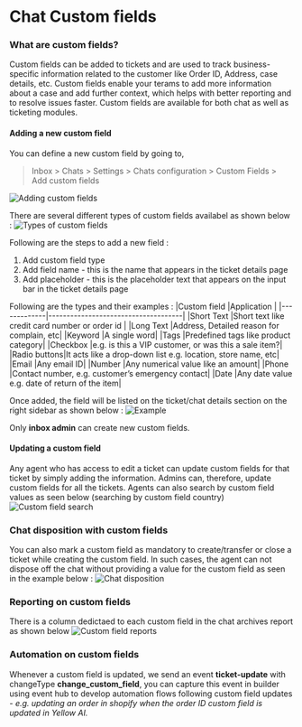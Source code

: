 # Chat Custom fields


### What are custom fields?

Custom fields can be added to tickets and are used to track business-specific information related to the customer like Order ID, Address, case details, etc. Custom fields enable your terams to add more information about a case and add further context, which helps with better reporting and to resolve issues faster. Custom fields are available for both chat as well as ticketing modules.

#### Adding a new custom field

You can define a new custom field by going to,
>Inbox > Chats > Settings > Chats configuration > Custom Fields > Add custom fields

![Adding custom fields](https://cdn.yellowmessenger.com/iMY5utFBNX5I1635071973851.png)

There are several different types of custom fields availabel as shown below :
![Types of custom fields](https://cdn.yellowmessenger.com/WWLml6pNIMQz1635072064837.png)

Following are the steps to add a new field :

1. Add custom field type
2. Add field name - this is the name that appears in the ticket details page
3. Add placeholder - this is the placeholder text that appears on the input bar in the ticket details page

Following are the types and their examples :
|Custom field |Application                          |
|-------------|-------------------------------------|
|Short Text   |Short text like credit card number or order id   |
|Long Text    |Address, Detailed reason for complain, etc|
|Keyword      |A single word|
|Tags         |Predefined tags like product category|
|Checkbox     |e.g. is this a VIP customer, or was this a sale item?|
|Radio buttons|It acts like a drop-down list e.g. location, store name, etc|
|Email        |Any email ID|
|Number       |Any numerical value like an amount|
|Phone        |Contact number, e.g. customer’s emergency contact|
|Date         |Any date value e.g. date of return of the item|

  
Once added, the field will be listed on the ticket/chat details section on the right sidebar as shown below :
![Example](https://cdn.yellowmessenger.com/k5VEorRDldSg1635072109945.png)

Only **inbox admin** can create new custom fields.

#### Updating a custom field
Any agent who has access to edit a ticket can update custom fields for that ticket by simply adding the information. Admins can, therefore, update custom fields for all the tickets. Agents can also search by custom field values as seen below (searching by custom field country)
![Custom field search](https://cdn.yellowmessenger.com/gJqieNE8tqm61635072154648.png)

### Chat disposition with custom fields
You can also mark a custom field as mandatory to create/transfer or close a ticket while creating the custom field. In such cases, the agent can not dispose off the chat without providing a value for the custom field as seen in the example below :
![Chat disposition](https://cdn.yellowmessenger.com/NQEV68vQU6oF1635072213029.jpg)

### Reporting on custom fields
There is a column dedictaed to each custom field in the chat archives report as shown below
 ![Custom field reports](https://cdn.yellowmessenger.com/5JZOkYaOM9KO1635072241566.jpg)

### Automation on custom fields
Whenever a custom field is updated, we send an event **ticket-update** with changeType **change_custom_field**, you can capture this event in builder using event hub to develop automation flows following custom field updates - *e.g. updating an order in shopify when the order ID custom field is updated in Yellow AI.* 